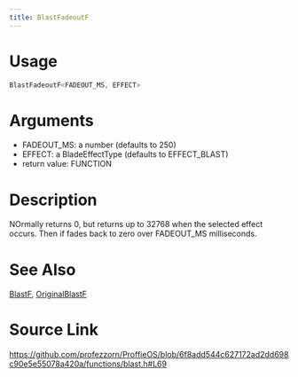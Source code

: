 ```yaml
---
title: BlastFadeoutF
---
```


# Usage
```cpp
BlastFadeoutF<FADEOUT_MS, EFFECT>
```

# Arguments
 * FADEOUT_MS: a number (defaults to 250)
 * EFFECT: a BladeEffectType (defaults to EFFECT_BLAST)
 * return value: FUNCTION

# Description
NOrmally returns 0, but returns up to 32768 when the
selected effect occurs. Then if fades back to zero over
FADEOUT_MS milliseconds.

# See Also
[BlastF](/config/functions/BlastF.html), [OriginalBlastF](/config/functions/OriginalBlastF.html)

# Source Link
https://github.com/profezzorn/ProffieOS/blob/6f8add544c627172ad2dd698c90e5e55078a420a/functions/blast.h#L69
